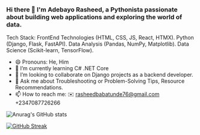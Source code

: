 ### Hi there 👋  I'm Adebayo Rasheed, a Pythonista passionate about building web applications and exploring the world of data.

Tech Stack:
FrontEnd Technologies (HTML, CSS, JS, React, HTMX).
Python (Django, Flask, FastAPI).
Data Analysis (Pandas, NumPy, Matplotlib).
Data Science (Scikit-learn, TensorFlow).

- 😄 Pronouns: He, Him
- 🌱 I’m currently learning C# .NET Core 
- 👯 I’m looking to collaborate on Django projects as a backend developer.
- 💬 Ask me about Troubleshooting or Problem-Solving Tips, Resource Recommendations.
- 📫 How to reach me:
   ✉️ rasheedbabatunde76@gmail.com
   +2347087726266
  
![Anurag's GitHub stats](https://github-readme-stats.vercel.app/api?username=CodeLord2020&show_icons=true&theme=merko)

[![GitHub Streak](https://streak-stats.demolab.com/?user=CodeLord2020)](https://git.io/streak-stats)

